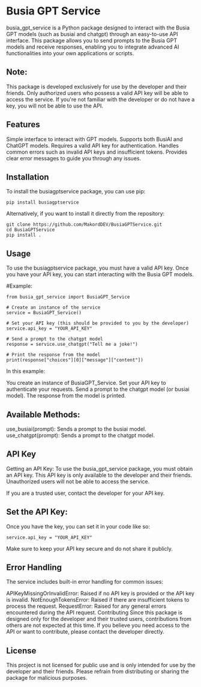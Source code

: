 # Busia GPT Service
busia_gpt_service is a Python package designed to interact with the Busia GPT models (such as busiai and chatgpt) through an easy-to-use API interface. This package allows you to send prompts to the Busia GPT models and receive responses, enabling you to integrate advanced AI functionalities into your own applications or scripts.

## Note:
This package is developed exclusively for use by the developer and their friends. Only authorized users who possess a valid API key will be able to access the service. If you're not familiar with the developer or do not have a key, you will not be able to use the API.

## Features
Simple interface to interact with GPT models.
Supports both BusiAI and ChatGPT models.
Requires a valid API key for authentication.
Handles common errors such as invalid API keys and insufficient tokens.
Provides clear error messages to guide you through any issues.
## Installation
To install the busiagptservice package, you can use pip:

```
pip install busiagptservice
```
Alternatively, if you want to install it directly from the repository:

```
git clone https://github.com/MakordDEV/BusiaGPTService.git
cd BusiaGPTService
pip install .
```
## Usage
To use the busiagptservice package, you must have a valid API key. Once you have your API key, you can start interacting with the Busia GPT models.

#Example:
```
from busia_gpt_service import BusiaGPT_Service

# Create an instance of the service
service = BusiaGPT_Service()

# Set your API key (this should be provided to you by the developer)
service.api_key = "YOUR_API_KEY"

# Send a prompt to the chatgpt model
response = service.use_chatgpt("Tell me a joke!")

# Print the response from the model
print(response["choices"][0]["message"]["content"])
```
In this example:

You create an instance of BusiaGPT_Service.
Set your API key to authenticate your requests.
Send a prompt to the chatgpt model (or busiai model).
The response from the model is printed.
## Available Methods:
use_busiai(prompt): Sends a prompt to the busiai model.
use_chatgpt(prompt): Sends a prompt to the chatgpt model.
## API Key
Getting an API Key:
To use the busia_gpt_service package, you must obtain an API key. This API key is only available to the developer and their friends. Unauthorized users will not be able to access the service.

If you are a trusted user, contact the developer for your API key.
## Set the API Key:
Once you have the key, you can set it in your code like so:

```
service.api_key = "YOUR_API_KEY"
```
Make sure to keep your API key secure and do not share it publicly.

## Error Handling
The service includes built-in error handling for common issues:

APIKeyMissingOrInvalidError: Raised if no API key is provided or the API key is invalid.
NotEnoughTokensError: Raised if there are insufficient tokens to process the request.
RequestError: Raised for any general errors encountered during the API request.
Contributing
Since this package is designed only for the developer and their trusted users, contributions from others are not expected at this time. If you believe you need access to the API or want to contribute, please contact the developer directly.

## License
This project is not licensed for public use and is only intended for use by the developer and their friends. Please refrain from distributing or sharing the package for malicious purposes.
